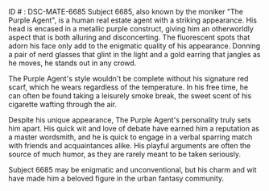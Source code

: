 ID # : DSC-MATE-6685
Subject 6685, also known by the moniker "The Purple Agent", is a human real estate agent with a striking appearance. His head is encased in a metallic purple construct, giving him an otherworldly aspect that is both alluring and disconcerting. The fluorescent spots that adorn his face only add to the enigmatic quality of his appearance. Donning a pair of nerd glasses that glint in the light and a gold earring that jangles as he moves, he stands out in any crowd.

The Purple Agent's style wouldn't be complete without his signature red scarf, which he wears regardless of the temperature. In his free time, he can often be found taking a leisurely smoke break, the sweet scent of his cigarette wafting through the air.

Despite his unique appearance, The Purple Agent's personality truly sets him apart. His quick wit and love of debate have earned him a reputation as a master wordsmith, and he is quick to engage in a verbal sparring match with friends and acquaintances alike. His playful arguments are often the source of much humor, as they are rarely meant to be taken seriously.

Subject 6685 may be enigmatic and unconventional, but his charm and wit have made him a beloved figure in the urban fantasy community.